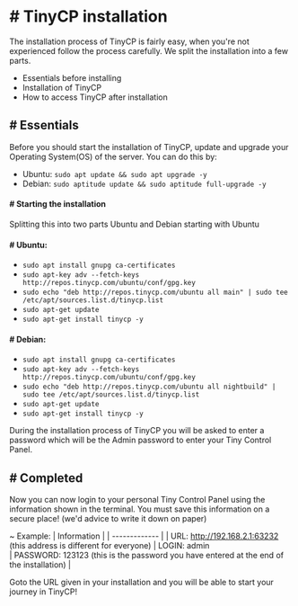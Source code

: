 # # TinyCP installation

The installation process of TinyCP is fairly easy, when you're not experienced follow the process carefully. We split the installation into a few parts.

* Essentials before installing
* Installation of TinyCP
* How to access TinyCP after installation


## # Essentials

Before you should start the installation of TinyCP, update and upgrade your Operating System(OS) of the server. You can do this by:

* Ubuntu: `sudo apt update && sudo apt upgrade -y`
* Debian: `sudo aptitude update && sudo aptitude full-upgrade -y`

#### # Starting the installation

Splitting this into two parts Ubuntu and Debian starting with Ubuntu

#### # Ubuntu:

* `sudo apt install gnupg ca-certificates`
* `sudo apt-key adv --fetch-keys http://repos.tinycp.com/ubuntu/conf/gpg.key`
* `sudo echo "deb http://repos.tinycp.com/ubuntu all main" | sudo tee /etc/apt/sources.list.d/tinycp.list`
* `sudo apt-get update`
* `sudo apt-get install tinycp -y`

#### # Debian:

* `sudo apt install gnupg ca-certificates`
* `sudo apt-key adv --fetch-keys http://repos.tinycp.com/ubuntu/conf/gpg.key`
* `sudo echo "deb http://repos.tinycp.com/ubuntu all nightbuild" | sudo tee /etc/apt/sources.list.d/tinycp.list`
* `sudo apt-get update`
* `sudo apt-get install tinycp -y`

During the installation process of TinyCP you will be asked to enter a password which will be the Admin password to enter your Tiny Control Panel. 

## # Completed

Now you can now login to your personal Tiny Control Panel using the information shown in the terminal. You must save this information on a secure place! (we'd advice to write it down on paper)

~ Example:
| Information |
| ------------- |
| URL: http://192.168.2.1:63232 (this address is different for everyone)
| LOGIN: admin      
| PASSWORD: 123123 (this is the password you have entered at the end of the installation)
|

Goto the URL given in your installation and you will be able to start your journey in TinyCP!